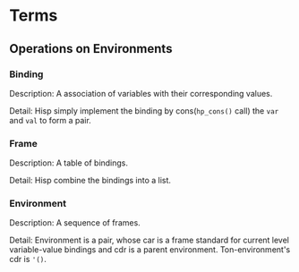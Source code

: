 # Terms

## Operations on Environments

### Binding

Description: A association of variables with their corresponding values.

Detail: Hisp simply implement the binding by cons(`hp_cons()` call) the `var` and `val` to form a pair. 

### Frame

Description: A table of bindings.

Detail: Hisp combine the bindings into a list.

### Environment

Description: A sequence of frames.

Detail: Environment is a pair, whose car is a frame standard for current level variable-value bindings and cdr is a parent environment. Ton-environment's cdr is `'()`.


